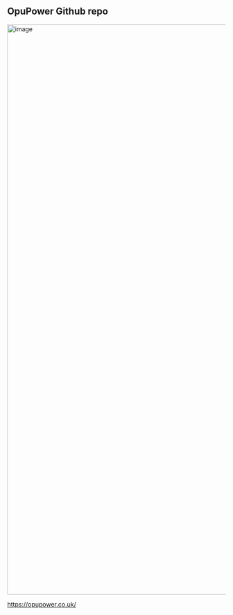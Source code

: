 

## OpuPower Github repo


<img width="1314" alt="image" src="https://user-images.githubusercontent.com/48497063/154512952-e810c3d3-4330-49c6-b021-8acc619d9a63.png">


https://opupower.co.uk/


